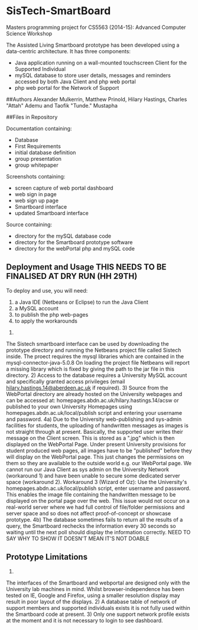 # SisTech-SmartBoard
Masters programming project for CS5563 (2014-15): Advanced Computer Science Workshop

The Assisted Living Smartboard prototype has been developed using a data-centric architecture. It has three components:
* Java application running on a wall-mounted touchscreen Client for the Supported Individual
* mySQL database to store user details, messages and reminders accessed by both Java Client and php web portal
* php web portal for the Network of Support

##Authors
Alexander Mulkerrin, Matthew Prinold, Hilary Hastings, Charles "Attah" Ademu and Taofik "Tunde." Mustapha

##Files in Repository

Documentation containing: 
* Database
* First Requirements
* initial database definition
* group presentation
* group whitepaper

Screenshots containing:
* screen capture of web portal dashboard
* web sign in page
* web sign up page
* Smartboard interface
* updated Smartboard interface

Source containing:
* directory for the mySQL database code
* directory for the Smartboard prototype software
* directory for the webPortal php and mySQL code

## Deployment and Usage THIS NEEDS TO BE FINALISED AT DRY RUN (HH 29TH)
To deploy and use, you will need:
1.  a Java IDE (Netbeans or Eclipse) to run the Java Client 
2. a MySQL account
3. to publish the php web-pages 
4. to apply the workarounds 
1)
The Sistech smartboard interface can be used by downloading the prototype directory and running the Netbeans project file called Sistech inside. The proect requires the mysql libraries which are contained in the mysql-connector-java-5.0.8 On loading the project file Netbeans will report a missing library which is fixed by giving the path to the jar file in this directory.
2)
Access to the database requires a University MySQL account and specifically granted access privileges (email hilary.hastings.14@aberdeen.ac.uk if required).
3)
Source from the WebPortal directory are already hosted on the University webpages and can be accessed  at:
 homepages.abdn.ac.uk/hilary.hastings.14/acsw
or
published to your own University Homepages using 
homepages.abdn.ac.uk/local/publish 
script and entering your username and password. 
4a)
Due to the University web-publishing and sys-admin facilities for students, the uploading of handwritten messages as images is not straight through at present. Basically, the supported user writes their message on the Client screen. This is stored as a ".jpg" which is then displayed on the WebPortal Page. Under present University provisions for student produced web pages, all images have to be "published" before they will display on the WebPortal page. This just changes the permissions on them so they are available to the outside world e.g. our WebPortal page. We cannot run our Java Client as sys admin on the University Network  (workaround 1) and have been unable to secure some dedicated server space (workaround 2). Workaround 3 (Wizard of Oz): 
Use the University's homepages.abdn.ac.uk/local/publish script, enter username and password. This enables the image file containing the handwritten message to be displayed on the portal page over the web. 
This issue would not occur on a real-world server where we had full control of file/folder permissions and server space and so does not affect proof-of-concept or showcase prototype. 
4b)
The database sometimes fails to return all the results of a query, the Smartboard rechecks the information every 30 seconds so waiting until the next poll should display the information correctly. NEED TO SAY WHY TO SHOW IT DOESN'T MEAN IT'S NOT DOABLE

## Prototype Limitations
1)
The interfaces of the Smartboard and webportal are designed only with the University lab machines in mind. Whilst browser-independence has been tested on IE, Google and Firefox, using a smaller resolution display may result in poor layout of the displays.
2)
A database table of network of support members and supported individuals exists it is not fully used within the Smartboard code at present. 
3)
Only one support network profile exists at the moment and it is not necessary to login to see dashboard.
